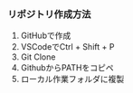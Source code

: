 ### リポジトリ作成方法

1. GitHubで作成
2. VSCodeでCtrl + Shift + P
3. Git Clone
4. GithubからPATHをコピペ
5. ローカル作業フォルダに複製